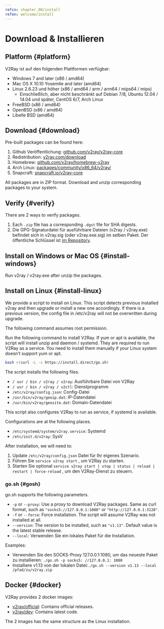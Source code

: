```yaml
---
refcn: chapter_00/install
refen: welcome/install
---
```

# Download & Installieren

## Platform {#platform}

V2Ray ist auf den folgenden Plattformen verfügbar:

* Windows 7 and later (x86 / amd64)
* Mac OS X 10.10 Yosemite and later (amd64)
* Linux 2.6.23 und höher (x86 / amd64 / arm / arm64 / mips64 / mips) 
  * Einschließlich, aber nicht beschränkt auf Debian 7/8, Ubuntu 12.04 / 14.04 und später, CentOS 6/7, Arch Linux
* FreeBSD (x86 / amd64)
* OpenBSD (x86 / amd64)
* Libelle BSD (amd64)

## Download {#download}

Pre-built packages can be found here:

1. Github Veröffentlichung: [github.com/v2ray/v2ray-core](https://github.com/v2ray/v2ray-core/releases)
2. Redistribution: [v2ray.com/download](https://www.v2ray.com/download/)
3. Homebrew: [github.com/v2ray/homebrew-v2ray](https://github.com/v2ray/homebrew-v2ray)
4. Arch Linux: [packages/community/x86_64/v2ray/](https://www.archlinux.org/packages/community/x86_64/v2ray/)
5. Snapcraft: [snapcraft.io/v2ray-core](https://snapcraft.io/v2ray-core)

All packages are in ZIP format. Download and unzip corresponding packages to your system.

## Verify {#verify}

There are 2 ways to verify packages.

1. Each `.zip` file has a corresponding `.dgst` file for SHA digests.
2. Die GPG-Signaturdatei für ausführbare Dateien (v2ray / v2ray.exe) befindet sich in v2ray.sig (oder v2ray.exe.sig) im selben Paket. Der öffentliche Schlüssel ist [im Repository](https://raw.githubusercontent.com/v2ray/v2ray-core/master/release/verify/official_release.asc).

## Install on Windows or Mac OS {#install-windows}

Run v2ray / v2ray.exe after unzip the packages.

## Install on Linux {#install-linux}

We provide a script to install on Linux. This script detects previous installed v2ray and then upgrade or install a new one accordingly. If there is a previous version, the config file in /etc/v2ray will not be overwritten during upgrade.

The following command assumes root permission.

Run the following command to install V2Ray. If yum or apt is available, the script will install unzip and daemon / systemd. They are required to run V2Ray as a service. You need to install them manually if your Linux system doesn't support yum or apt.

```bash
bash <(curl -L -s https://install.direct/go.sh)
```

The script installs the following files.

* `/ usr / bin / v2ray / v2ray`: Ausführbare Datei von V2Ray
* `/ usr / bin / v2ray / v2ctl`: Dienstprogramm
* `/etc/v2ray/config.json`: Config-Datei
* `/usr/bin/v2ray/geoip.dat`: IP-Datendatei
* `/usr/bin/v2ray/geosite.dat`: Domain-Datendatei

This script also configures V2Ray to run as service, if systemd is available.

Configurations are at the following places.

* `/etc/systemd/system/v2ray.service`: Systemd
* `/etc/init.d/v2ray`: SysV

After installation, we will need to:

1. Update `/etc/v2ray/config.json` Datei für Ihr eigenes Szenario.
2. Führen Sie `service v2ray start` , um V2Ray zu starten.
3. Starten Sie optional `service v2ray start | stop | status | reload | restart | force-reload` , um den V2Ray-Dienst zu steuern.

### go.sh {#gosh}

go.sh supports the following parameters.

* `-p` or `--proxy`: Use a proxy to download V2Ray packages. Same as curl format, such as `"socks5://127.0.0.1:1080"` or `"http://127.0.0.1:3128"`.
* `-f` or `--force`: Force installation. The script will assume V2Ray was not installed at all.
* `--version`: The version to be installed, such as `"v1.13"`. Default value is the latest stable release.
* `--local`: Verwenden Sie ein lokales Paket für die Installation.

Examples:

* Verwenden Sie den SOCKS-Proxy 127.0.0.1:1080, um das neueste Paket zu installieren: ```./go.sh -p socks5: //127.0.0.1: 1080```
* Installiere v1.13 von der lokalen Datei:```./go.sh --version v1.13 --local /pfad/zu/v2ray.zip```

## Docker {#docker}

V2Ray provides 2 docker images:

* [v2ray/official](https://hub.docker.com/r/v2ray/official/): Contains official releases.
* [v2ray/dev](https://hub.docker.com/r/v2ray/dev/): Contains latest code.

The 2 images has the same structure as the Linux installation.